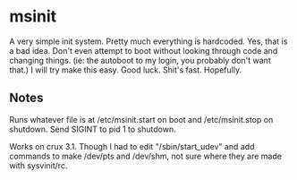 msinit
=====
A very simple init system.
Pretty much everything is hardcoded. Yes, that is a bad idea.
Don't even attempt to boot without looking through code and changing things. (ie: the autoboot to my login, you probably don't want that.)
I will try make this easy.
Good luck.
Shit's fast. Hopefully.

Notes
-----
Runs whatever file is at /etc/msinit.start on boot and /etc/msinit.stop on shutdown.
Send SIGINT to pid 1 to shutdown.

Works on crux 3.1. Though I had to edit "/sbin/start_udev" and add commands to make /dev/pts and /dev/shm, not sure where they are made with sysvinit/rc.
